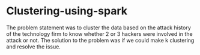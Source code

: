 # Clustering-using-spark
The problem statement was to cluster the data based on the attack history of the technology firm to know whether 2 or 3 hackers were involved in the attack or not. The solution to the problem was if we could make k clustering and resolve the issue.
